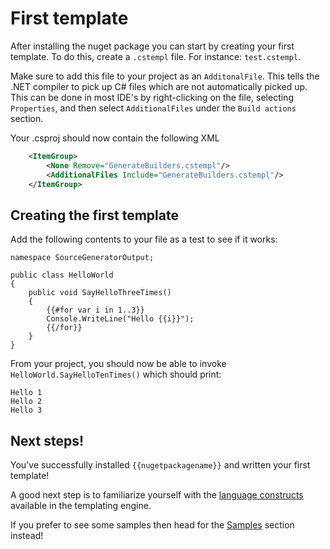 ﻿# First template

After installing the nuget package you can start by creating your first template.
To do this, create a `.cstempl` file. For instance: `test.cstempl`.


Make sure to add this file to your project as an `AdditonalFile`.
This tells the .NET compiler to pick up C# files which are not automatically picked up.
This can be done in most IDE's by right-clicking on the file, selecting `Properties`, and then select `AdditionalFiles` under the `Build actions` section.

Your .csproj should now contain the following XML
```xml
    <ItemGroup>
        <None Remove="GenerateBuilders.cstempl"/>
        <AdditionalFiles Include="GenerateBuilders.cstempl"/>
    </ItemGroup>
```

## Creating the first template
Add the following contents to your file as a test to see if it works:

```CSharp
namespace SourceGeneratorOutput;

public class HelloWorld
{
    public void SayHelloThreeTimes()
    {
        {{#for var i in 1..3}}
        Console.WriteLine("Hello {{i}}");
        {{/for}}
    }    
}
```

From your project, you should now be able to invoke `HelloWorld.SayHelloTenTimes()` which should print:
```
Hello 1
Hello 2
Hello 3
```

## Next steps!
You've successfully installed `{{nugetpackagename}}` and written your first template!

A good next step is to familiarize yourself with the [language constructs](../language/index.md) available in the templating engine.

If you prefer to see some samples then head for the [Samples](../samples/index.md) section instead!